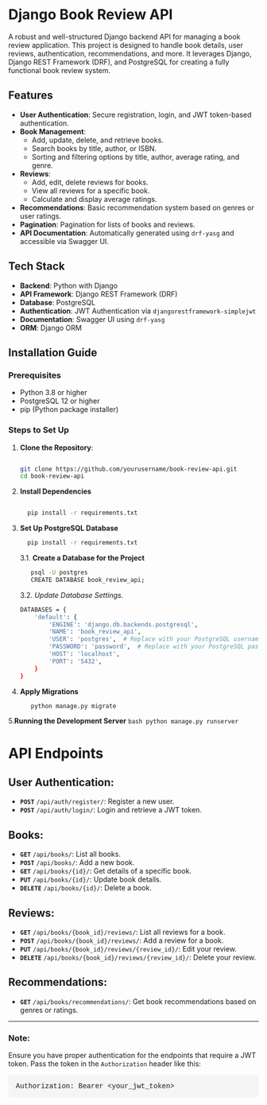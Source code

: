 # Django Book Review API

A robust and well-structured Django backend API for managing a book review application. This project is designed to handle book details, user reviews, authentication, recommendations, and more. It leverages Django, Django REST Framework (DRF), and PostgreSQL for creating a fully functional book review system.

## Features

- **User Authentication**: Secure registration, login, and JWT token-based authentication.
- **Book Management**:
  - Add, update, delete, and retrieve books.
  - Search books by title, author, or ISBN.
  - Sorting and filtering options by title, author, average rating, and genre.
- **Reviews**:
  - Add, edit, delete reviews for books.
  - View all reviews for a specific book.
  - Calculate and display average ratings.
- **Recommendations**: Basic recommendation system based on genres or user ratings.
- **Pagination**: Pagination for lists of books and reviews.
- **API Documentation**: Automatically generated using `drf-yasg` and accessible via Swagger UI.

## Tech Stack

- **Backend**: Python with Django
- **API Framework**: Django REST Framework (DRF)
- **Database**: PostgreSQL
- **Authentication**: JWT Authentication via `djangorestframework-simplejwt`
- **Documentation**: Swagger UI using `drf-yasg`
- **ORM**: Django ORM

## Installation Guide

### Prerequisites

- Python 3.8 or higher
- PostgreSQL 12 or higher
- pip (Python package installer)

### Steps to Set Up

1. **Clone the Repository**:
   ```bash
   
   git clone https://github.com/yourusername/book-review-api.git
   cd book-review-api
   ```
 2. **Install Dependencies**
     ```bash
     
       pip install -r requirements.txt
     ```  
 3.  **Set Up PostgreSQL Database**
     ```bash
       pip install -r requirements.txt
      ```
        3.1. **Create a Database for the Project**
      ```bash
         psql -U postgres
         CREATE DATABASE book_review_api;
      ```
        3.2. *Update Database Settings.*
        
        ```bash
        DATABASES = {
            'default': {
                'ENGINE': 'django.db.backends.postgresql',
                'NAME': 'book_review_api',
                'USER': 'postgres',  # Replace with your PostgreSQL username
                'PASSWORD': 'password',  # Replace with your PostgreSQL password
                'HOST': 'localhost',
                'PORT': '5432',
            }
        }
        ```
   4. **Apply Migrations**
      ```bash
         python manage.py migrate
      ```
  5.**Running the Development Server**
     ```bash
       python manage.py runserver
    ```
# API Endpoints

## User Authentication:

- **`POST`** `/api/auth/register/`: Register a new user.
- **`POST`** `/api/auth/login/`: Login and retrieve a JWT token.

## Books:

- **`GET`** `/api/books/`: List all books.
- **`POST`** `/api/books/`: Add a new book.
- **`GET`** `/api/books/{id}/`: Get details of a specific book.
- **`PUT`** `/api/books/{id}/`: Update book details.
- **`DELETE`** `/api/books/{id}/`: Delete a book.

## Reviews:

- **`GET`** `/api/books/{book_id}/reviews/`: List all reviews for a book.
- **`POST`** `/api/books/{book_id}/reviews/`: Add a review for a book.
- **`PUT`** `/api/books/{book_id}/reviews/{review_id}/`: Edit your review.
- **`DELETE`** `/api/books/{book_id}/reviews/{review_id}/`: Delete your review.

## Recommendations:

- **`GET`** `/api/books/recommendations/`: Get book recommendations based on genres or ratings.

---

### Note:

Ensure you have proper authentication for the endpoints that require a JWT token. Pass the token in the `Authorization` header like this:

<pre style="background-color: #f5f5f5; border-radius: 5px; padding: 15px; font-family: 'Courier New', monospace; overflow-x: auto;">Authorization: Bearer &lt;your_jwt_token&gt;</pre>
  
